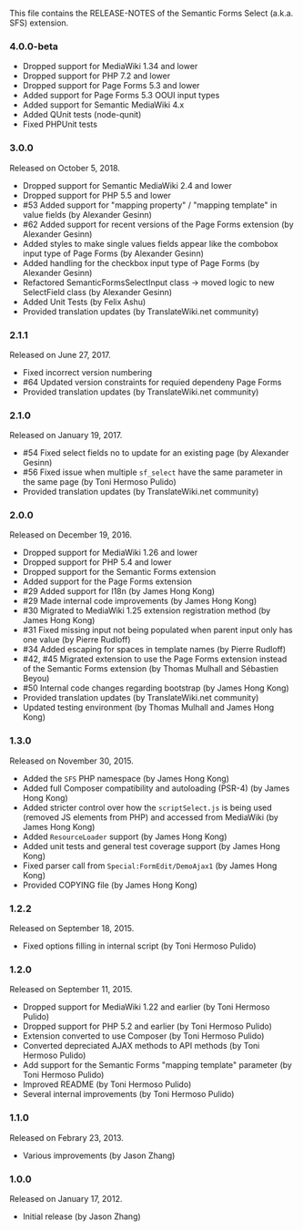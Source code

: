 This file contains the RELEASE-NOTES of the Semantic Forms Select (a.k.a. SFS) extension.

### 4.0.0-beta

* Dropped support for MediaWiki 1.34 and lower
* Dropped support for PHP 7.2 and lower
* Dropped support for Page Forms 5.3 and lower
* Added support for Page Forms 5.3 OOUI input types
* Added support for Semantic MediaWiki 4.x
* Added QUnit tests (node-qunit)
* Fixed PHPUnit tests

### 3.0.0

Released on October 5, 2018.

* Dropped support for Semantic MediaWiki 2.4 and lower
* Dropped support for PHP 5.5 and lower
* #53 Added support for "mapping property" / "mapping template" in value fields (by Alexander Gesinn)
* #62 Added support for recent versions of the Page Forms extension (by Alexander Gesinn)
* Added styles to make single values fields appear like the combobox input type of Page Forms (by Alexander Gesinn)
* Added handling for the checkbox input type of Page Forms  (by Alexander Gesinn)
* Refactored SemanticFormsSelectInput class -> moved logic to new SelectField class (by Alexander Gesinn)
* Added Unit Tests (by Felix Ashu)
* Provided translation updates (by TranslateWiki.net community)

### 2.1.1

Released on June 27, 2017.

* Fixed incorrect version numbering
* #64 Updated version constraints for requied dependeny Page Forms
* Provided translation updates (by TranslateWiki.net community)

### 2.1.0

Released on January 19, 2017.

* #54 Fixed select fields no to update for an existing page (by Alexander Gesinn)
* #56 Fixed issue when multiple `sf_select` have the same parameter in the same page (by Toni Hermoso Pulido)
* Provided translation updates (by TranslateWiki.net community)

### 2.0.0

Released on December 19, 2016.

* Dropped support for MediaWiki 1.26 and lower
* Dropped support for PHP 5.4 and lower
* Dropped support for the Semantic Forms extension
* Added support for the Page Forms extension
* #29 Added support for I18n (by James Hong Kong)
* #29 Made internal code improvements (by James Hong Kong)
* #30 Migrated to MediaWiki 1.25 extension registration method (by James Hong Kong)
* #31 Fixed missing input not being populated when parent input only has one value (by Pierre Rudloff)
* #34 Added escaping for spaces in template names (by Pierre Rudloff)
* #42, #45 Migrated extension to use the Page Forms extension instead of the Semantic Forms extension (by Thomas Mulhall and Sébastien Beyou)
* #50 Internal code changes regarding bootstrap (by James Hong Kong)
* Provided translation updates (by TranslateWiki.net community)
* Updated testing environment (by Thomas Mulhall and James Hong Kong)

### 1.3.0

Released on November 30, 2015.

* Added the `SFS` PHP namespace (by James Hong Kong)
* Added full Composer compatibility and autoloading (PSR-4) (by James Hong Kong)
* Added stricter control over how the `scriptSelect.js` is being used (removed JS elements from PHP) and accessed from MediaWiki (by James Hong Kong)
* Added `ResourceLoader` support (by James Hong Kong)
* Added unit tests and general test coverage support (by James Hong Kong)
* Fixed parser call from `Special:FormEdit/DemoAjax1` (by James Hong Kong)
* Provided COPYING file (by James Hong Kong)

### 1.2.2

Released on September 18, 2015.

* Fixed options filling in internal script (by Toni Hermoso Pulido)

### 1.2.0

Released on September 11, 2015.

* Dropped support for MediaWiki 1.22 and earlier (by Toni Hermoso Pulido)
* Dropped support for PHP 5.2 and earlier (by Toni Hermoso Pulido)
* Extension converted to use Composer (by Toni Hermoso Pulido)
* Converted depreciated AJAX methods to API methods (by Toni Hermoso Pulido)
* Add support for the Semantic Forms "mapping template" parameter (by Toni Hermoso Pulido)
* Improved README (by Toni Hermoso Pulido)
* Several internal improvements (by Toni Hermoso Pulido)

### 1.1.0

Released on Febrary 23, 2013.

* Various improvements (by Jason Zhang)

### 1.0.0

Released on January 17, 2012.

* Initial release (by Jason Zhang)
